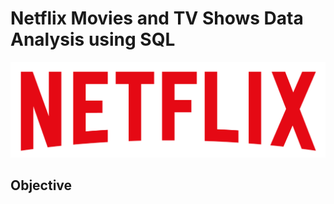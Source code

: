 # Netflix Movies and TV Shows Data Analysis using SQL

![Netflix logo](https://github.com/Egitto-Data/Netflix_sql_project/blob/main/logo.png)

## Objective
